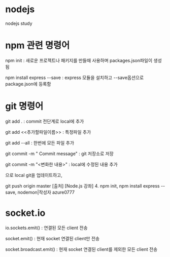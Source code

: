 # nodejs
nodejs study

# npm 관련 명령어
npm init : 새로운 프로젝트나 패키지를 만들때 사용하며 packages.json파일이 생성됨

npm install express --save : express 모듈을 설치하고 --save옵션으로 package.json에 등록함


# git 명령어
git add .  :  commit 전단계로 local에 추가

git add <<추가할파일이름>> : 특정파일 추가

git add --all : 한번에 모든 파일 추가

git commit -m " Commit message" : git 저장소로 저장

git commit -m "<변화한 내용>" : local에 수정된 내용 추가



으로 local git을 업데이트하고, 



git push origin master
[출처] [Node.js 강좌] 4. npm init, npm install express --save, nodemon|작성자 azure0777

# socket.io
io.sockets.emit() : 연결된 모든 client 전송

socket.emit() : 현재 socket 연결된 client만 전송

socket.broadcast.emit() : 현재 socket 연결된 client를 제외한 모든 client 전송



